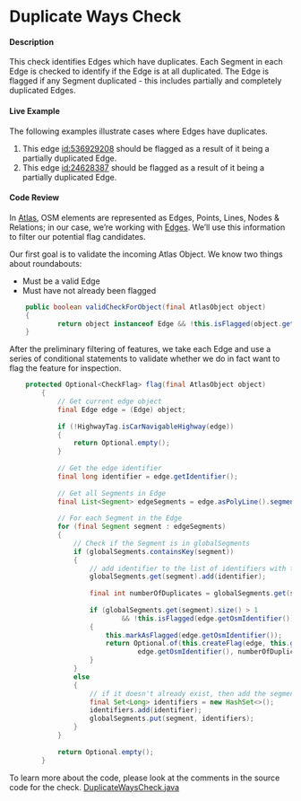 # Duplicate Ways Check

#### Description

This check identifies Edges which have duplicates. Each Segment in each Edge is checked to identify 
if the Edge is at all duplicated. The Edge is flagged if any Segment duplicated - this includes
partially and completely duplicated Edges.

#### Live Example
The following examples illustrate cases where Edges have duplicates.
1) This edge [id:536929208](https://www.openstreetmap.org/way/536929208) should be flagged as a
result of it being a partially duplicated Edge.
2) This edge [id:24628387](https://www.openstreetmap.org/way/24628387) should be flagged as a result
of it being a partially duplicated Edge.

#### Code Review

In [Atlas](https://github.com/osmlab/atlas), OSM elements are represented as Edges, Points, Lines, 
Nodes & Relations; in our case, we’re working with [Edges](https://github.com/osmlab/atlas/blob/dev/src/main/java/org/openstreetmap/atlas/geography/atlas/items/Edge.java).
We’ll use this information to filter our potential flag candidates.

Our first goal is to validate the incoming Atlas Object. We know two things about roundabouts:
* Must be a valid Edge
* Must have not already been flagged

```java
    public boolean validCheckForObject(final AtlasObject object)
    {
            return object instanceof Edge && !this.isFlagged(object.getIdentifier());
    }

```

After the preliminary filtering of features, we take each Edge and use a series of conditional
statements to validate whether we do in fact want to flag the feature for inspection.

```java
    protected Optional<CheckFlag> flag(final AtlasObject object)
        {
            // Get current edge object
            final Edge edge = (Edge) object;
    
            if (!HighwayTag.isCarNavigableHighway(edge))
            {
                return Optional.empty();
            }
    
            // Get the edge identifier
            final long identifier = edge.getIdentifier();
    
            // Get all Segments in Edge
            final List<Segment> edgeSegments = edge.asPolyLine().segments();
    
            // For each Segment in the Edge
            for (final Segment segment : edgeSegments)
            {
                // Check if the Segment is in globalSegments
                if (globalSegments.containsKey(segment))
                {
                    // add identifier to the list of identifiers with that segment
                    globalSegments.get(segment).add(identifier);
    
                    final int numberOfDuplicates = globalSegments.get(segment).size();
    
                    if (globalSegments.get(segment).size() > 1
                            && !this.isFlagged(edge.getOsmIdentifier()))
                    {
                        this.markAsFlagged(edge.getOsmIdentifier());
                        return Optional.of(this.createFlag(edge, this.getLocalizedInstruction(0,
                                edge.getOsmIdentifier(), numberOfDuplicates - 1)));
                    }
                }
                else
                {
                    // if it doesn't already exist, then add the segment and list with one identifier
                    final Set<Long> identifiers = new HashSet<>();
                    identifiers.add(identifier);
                    globalSegments.put(segment, identifiers);
                }
            }
    
            return Optional.empty();
        }

```

To learn more about the code, please look at the comments in the source code for the check.
[DuplicateWaysCheck.java](../../src/main/java/org/openstreetmap/atlas/checks/validation/linear/edges/DuplicateWaysCheck.java)
